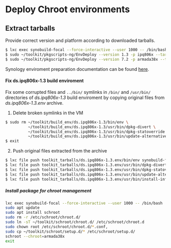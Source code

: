 # Deploy Chroot environments
## Extract tarballs
Provide correct version and platform according to downloaded tarballs.
```bash
$ lxc exec synobuild-focal --force-interactive --user 1000 -- /bin/bash
$ sudo ~/toolkit/pkgscripts-ng/EnvDeploy --version 1.3 -p ipq806x --tarball ~/toolkit/toolkit_tarballs/
$ sudo ~/toolkit/pkgscripts-ng/EnvDeploy --version 7.2 -p armada38x --tarball ~/toolkit/toolkit_tarballs/
```
Synology enviroment preparation documentation can be found [here](https://help.synology.com/developer-guide/getting_started/prepare_environment.html).

#### Fix ds.ipq806x-1.3 build enviroment
Fix some corrupted files and `../bin/` symlinks in `/bin/` and `/usr/bin/` directories of _ds.ipq806x-1.3_ build enviroment by copying original files from _ds.ipq806x-1.3.env_ archive.

1. Delete broken symlinks in the VM
```bash
$ sudo rm ~/toolkit/build_env/ds.ipq806x-1.3/bin/env \
          ~/toolkit/build_env/ds.ipq806x-1.3/usr/bin/dpkg-divert \
          ~/toolkit/build_env/ds.ipq806x-1.3/usr/bin/dpkg-statoverride \
          ~/toolkit/build_env/ds.ipq806x-1.3/usr/bin/update-alternatives
$ exit
```
2. Push original files extracted from the archive 
```bash
$ lxc file push toolkit_tarballs/ds.ipq806x-1.3.env/bin/env synobuild-focal/home/ubuntu/toolkit/build_env/ds.ipq806x-1.3/bin/ --uid=0 --gid=0
$ lxc file push toolkit_tarballs/ds.ipq806x-1.3.env/usr/bin/dpkg-divert synobuild-focal/home/ubuntu/toolkit/build_env/ds.ipq806x-1.3/usr/bin/ --uid=0 --gid=0
$ lxc file push toolkit_tarballs/ds.ipq806x-1.3.env/usr/bin/dpkg-statoverride synobuild-focal/home/ubuntu/toolkit/build_env/ds.ipq806x-1.3/usr/bin/ --uid=0 --gid=0
$ lxc file push toolkit_tarballs/ds.ipq806x-1.3.env/usr/bin/update-alternatives synobuild-focal/home/ubuntu/toolkit/build_env/ds.ipq806x-1.3/usr/bin/ --uid=0 --gid=0
$ lxc file push toolkit_tarballs/ds.ipq806x-1.3.env/usr/bin/install-info synobuild-focal/home/ubuntu/toolkit/build_env/ds.ipq806x-1.3/usr/bin/ --uid=0 --gid=0
```

##### Install package for _chroot_ management
```bash
lxc exec synobuild-focal --force-interactive --user 1000 -- /bin/bash
sudo apt update
sudo apt install schroot
sudo rm -r /etc/schroot/chroot.d/
sudo ln -sT ~/toolkit/schroot/chroot.d/ /etc/schroot/chroot.d
sudo chown root /etc/schroot/chroot.d/*.conf,
sudo cp ~/toolkit/schroot/setup.d/* /etc/schroot/setup.d/
schroot --chroot=armada38x
exit
```
